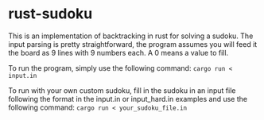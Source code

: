 # rust-sudoku

This is an implementation of backtracking in rust for solving a sudoku. The input parsing is pretty straightforward,
the program assumes you will feed it the board as 9 lines with 9 numbers each. A 0 means a value to fill.

To run the program, simply use the following command:
`cargo run < input.in`

To run with your own custom sudoku, fill in the sudoku in an input file following the format in the input.in or
input_hard.in examples and use the following command:
`cargo run < your_sudoku_file.in`
